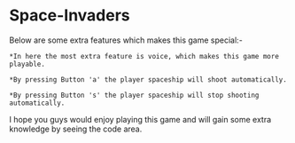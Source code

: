# Space-Invaders

Below are some extra features which makes this game special:-

	*In here the most extra feature is voice, which makes this game more playable.

	*By pressing Button 'a' the player spaceship will shoot automatically.

	*By pressing Button 's' the player spaceship will stop shooting automatically.

I hope you guys would enjoy playing this game and will gain some extra knowledge by seeing the code area.
